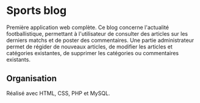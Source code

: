 # Sports blog

Première application web complète. Ce blog concerne l'actualité footballistique, permettant à l'utilisateur de consulter des articles sur les derniers matchs et de poster des commentaires.
Une partie administrateur permet de régider de nouveaux articles, de modifier les articles et catégories existantes, de supprimer les catégories ou commentaires existants.

## Organisation

Réalisé avec HTML, CSS, PHP et MySQL.
